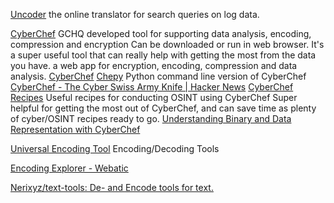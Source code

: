 
[Uncoder](https://uncoder.io/)
the online translator for search queries on log data.

[CyberChef](https://gchq.github.io/CyberChef/)
GCHQ developed tool for supporting data analysis, encoding, compression and encryption
Can be downloaded or run in web browser. It's a super useful tool that can really help with getting the most from the data you have.
a web app for encryption, encoding, compression and data analysis.
[CyberChef](https://toolbox.snopyta.org/)
[Chepy](https://github.com/securisec/chepy)
Python command line version of CyberChef
[CyberChef - The Cyber Swiss Army Knife | Hacker News](https://news.ycombinator.com/item?id=29982286)
[CyberChef Recipes](https://github.com/mattnotmax/cyberchef-recipes)
Useful recipes for conducting OSINT using CyberChef
Super helpful for getting the most out of CyberChef, and can save time as plenty of cyber/OSINT recipes ready to go.
[Understanding Binary and Data Representation with CyberChef](https://cybergibbons.com/reverse-engineering-2/understanding-binary-and-data-representation-with-cyberchef)

[Universal Encoding Tool](https://unenc.com/)
Encoding/Decoding Tools

[Encoding Explorer - Webatic](https://www.webatic.com/encoding-explorer)

[Nerixyz/text-tools: De- and Encode tools for text.](https://github.com/Nerixyz/text-tools)
